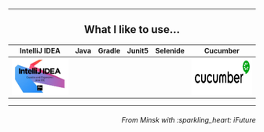 


___
<h2 align="center">What I like to use...</h3>

| IntelliJ IDEA | Java | Gradle | Junit5 | Selenide | Cucumber |
|:------:|:----:|:----:|:------:|:------:|:------:|
| <img src="https://github.com/Vasili888-QA/Vasili-AQA/blob/master/images/intelliJ-IDEA.jpg" width="150" height="75"> ||||| <img src="https://github.com/Vasili888-QA/Vasili-AQA/blob/master/images/cucumber.jpg" width="150" height="75"> |

---


<h6 align="right">From Minsk with :sparkling_heart: iFuture</h6>
